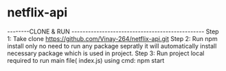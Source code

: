# netflix-api
--------CLONE & RUN ------------------------------------------------
Step 1: Take clone https://github.com/Vinay-264/netflix-api.git
Step 2: Run npm install only no need to run any package sepratly it will automatically install necessary package which is used in project.
Step 3: Run project local required to run main file( index.js) using cmd: npm start
